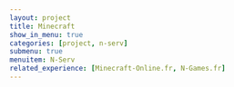 ```yaml
---
layout: project
title: Minecraft
show_in_menu: true
categories: [project, n-serv]
submenu: true
menuitem: N-Serv
related_experience: [Minecraft-Online.fr, N-Games.fr]
---
```


